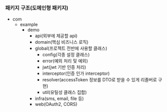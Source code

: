 ### 패키지 구조(도메인형 패키지)
- com
    - example
      - demo
          - api(외부에 제공할 api)
          - domain(핵심 비즈니스 로직)
          -  global(프로젝트 전반에 사용할 클래스)
              - config(각종 설정 클래스)
              - error(예외 처리 및 예외)
              - jwt(jwt 기반 인증 처리)
              - interceptor(인증 인가 interceptor)
              - resolver(accessToken 정보를 DTO로 받을 수 있게 리졸버로 구현)
              - util(유틸성 클래스 집합)
          - infra(sms, email, file 등)
          - web(OAuth2, CORS)